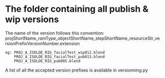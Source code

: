 # The folder containing all publish & wip versions

The name of the version follows this convention:
    projShortName_ramType_objectShortName_stepShortName_resourceStr_versionPrefixVersionNumber.extension

    eg: PROJ_A_ISOLDE_RIG_facialTest_wip012.blend
        PROJ_A_ISOLDE_RIG_facialTest_pub013.blend
        PROJ_A_ISOLDE_RIG_pub005.blend

A list of all the accepted version prefixes is available in versionning.py